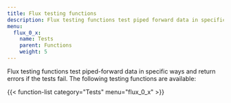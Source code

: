 ```yaml
---
title: Flux testing functions
description: Flux testing functions test piped forward data in specific ways and return errors if the tests fail.
menu:
  flux_0_x:
    name: Tests
    parent: Functions
    weight: 5
---
```


Flux testing functions test piped-forward data in specific ways and return errors if the tests fail.
The following testing functions are available:

{{< function-list category="Tests" menu="flux_0_x" >}}

